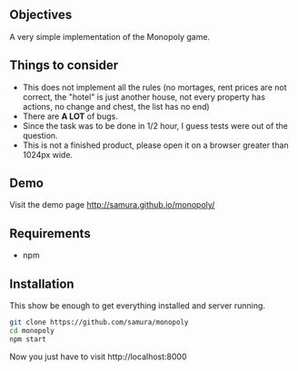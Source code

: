 ## Objectives
A very simple implementation of the Monopoly game.

## Things to consider
- This does not implement all the rules (no mortages, rent prices are not correct, the "hotel" is just another house, not every property has actions, no change and chest, the list has no end)
- There are **A LOT** of bugs.
- Since the task was to be done in 1/2 hour, I guess tests were out of the question.
- This is not a finished product, please open it on a browser greater than 1024px wide.

## Demo
Visit the demo page http://samura.github.io/monopoly/

## Requirements
- npm

## Installation
This show be enough to get everything installed and server running.
```bash
git clone https://github.com/samura/monopoly
cd monopoly
npm start
``` 
Now you just have to visit http://localhost:8000
